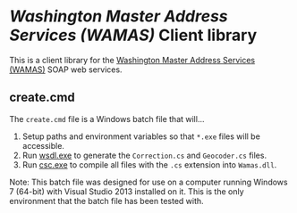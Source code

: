 *Washington Master Address Services (WAMAS)* Client library
===========================================================

This is a client library for the [Washington Master Address Services (WAMAS)] SOAP web services.

## create.cmd ##

The `create.cmd` file is a Windows batch file that will...

1. Setup paths and environment variables so that `*.exe` files will be accessible.
1. Run [wsdl.exe] to generate the `Correction.cs` and `Geocoder.cs` files.
2. Run [csc.exe] to compile all files with the `.cs` extension into `Wamas.dll`.

Note: This batch file was designed for use on a computer running Windows 7 (64-bit) with Visual Studio 2013 installed on it. This is the only environment that the batch file has been tested with.

[csc.exe]:http://msdn.microsoft.com/en-us/library/78f4aasd.aspx
[Washington Master Address Services (WAMAS)]:http://geoservicestest.wa.gov/testwebservices/default.aspx
[wsdl.exe]:http://msdn.microsoft.com/en-us/library/vstudio/7h3ystb6%28v=vs.100%29.aspx